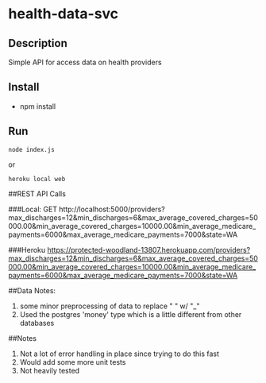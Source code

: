 health-data-svc
=======

## Description

Simple API for access data on health providers

## Install

* npm install

## Run

```
node index.js
```

or

```
heroku local web
```

##REST API Calls

###Local:
GET http://localhost:5000/providers?max_discharges=12&min_discharges=6&max_average_covered_charges=50000.00&min_average_covered_charges=10000.00&min_average_medicare_payments=6000&max_average_medicare_payments=7000&state=WA

###Heroku
https://protected-woodland-13807.herokuapp.com/providers?max_discharges=12&min_discharges=6&max_average_covered_charges=50000.00&min_average_covered_charges=10000.00&min_average_medicare_payments=6000&max_average_medicare_payments=7000&state=WA

##Data Notes:
1.  some minor preprocessing of data to replace " " w/ "_"
2.  Used the postgres 'money' type which is a little different from other databases

##Notes
1.  Not a lot of error handling in place since trying to do this fast
2.  Would add some more unit tests
3.  Not heavily tested
